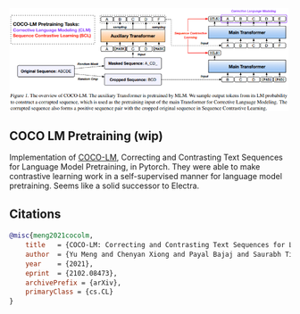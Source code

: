 <img src="./coco.png" width="500px"></img>

## COCO LM Pretraining (wip)

Implementation of <a href="https://arxiv.org/abs/2102.08473">COCO-LM</a>, Correcting and Contrasting Text Sequences for Language Model Pretraining, in Pytorch. They were able to make contrastive learning work in a self-supervised manner for language model pretraining. Seems like a solid successor to Electra.

## Citations

```bibtex
@misc{meng2021cocolm,
    title   = {COCO-LM: Correcting and Contrasting Text Sequences for Language Model Pretraining}, 
    author  = {Yu Meng and Chenyan Xiong and Payal Bajaj and Saurabh Tiwary and Paul Bennett and Jiawei Han and Xia Song},
    year    = {2021},
    eprint  = {2102.08473},
    archivePrefix = {arXiv},
    primaryClass = {cs.CL}
}
```

